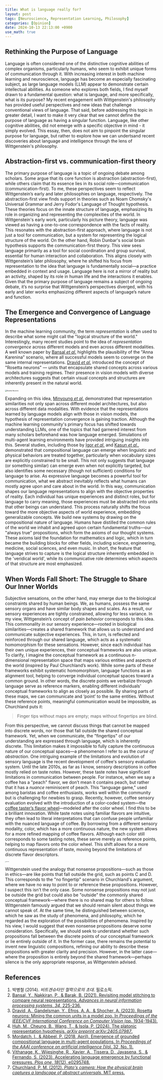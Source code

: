 ```yaml
---
title: What is language really for?
layout: post
tags: [Neuroscience, Representation Learning, Philosophy]
categories: [Opinion]
date: 2024-10-13 22:13:00 +0900
use_math: true
---
```


## Rethinking the Purpose of Language
Language is often considered one of the distinctive cognitive abilities of complex organisms, particularly humans, who seem to exhibit unique forms of communication through it. With increasing interest in both machine learning and neuroscience, language has become an especially fascinating subject, as large language models (LLM) appear to demonstrate certain intellectual abilities. As someone who explores both fields, I find myself drawn to a fundamental question: what is language, and more specifically, what is its purpose? My recent engagement with Wittgenstein's philosophy has provided useful perspectives and new ideas that challenge conventional views of language.
That said, before addressing this topic in greater detail, I want to make it very clear that we cannot define the purpose of language as having a singular function. Language, like other cognitive abilities, did not emerge with a specific objective in mind - it simply evolved. This essay, then, does not aim to pinpoint the singular purpose for language, but rather to explore how we can undertsand recent discoveries about language and intelligence through the lens of Wittgenstein's philosophy.

## Abstraction-first vs. communication-first theory
The primary purpose of language is a topic of ongoing debate among scholars. Some argue that its core function is abstraction (abstraction-first), while others claim that its essence lies in its social role—communication (communication-first). To me, these perspectives seem to reflect Wittgenstein’s early and later philosophies on language, respectively.
The abstraction-first view finds support in theories such as Noam Chomsky's Universal Grammar and Jerry Fodor's Language of Thought hypothesis. These theories focus on the innate structure of language, emphasizing its role in organizing and representing the complexities of the world. In Wittgenstein's early work, particularly his picture theory, language was viewed as having a one-to-one correspondence with the facts of reality. This resonates with the abstraction-first approach, where language is not just a tool for communication, but a system for representing the logical structure of the world.
On the other hand, Robin Dunbar's social brain hypothesis supports the communication-first theory. This view sees language primarily as a tool for social coordination and group survival, essential for human interaction and collaboration. This aligns closely with Wittgenstein’s later philosophy, where he shifted his focus from representation to the idea that language is fundamentally social—a practice embedded in context and usage. Language here is not a mirror of reality but an activity, shaped by its role in human life and the interactions it enables.
Given that the primary purpose of language remains a subject of ongoing debate, it’s no surprise that Wittgenstein’s perspectives diverged, with his early and later works emphasizing different aspects of language’s nature and function.

## The Emergence and Convergence of Language Representations
In the machine learning community, the term _representation_ is often used to describe what some might call the "logical structure of the world." Interestingly, many recent studies point to the idea of _representation convergence_ across different models and even across different modalities. A well known paper by [Bansal _et al_.](https://proceedings.neurips.cc/paper/2021/hash/01ded4259d101feb739b06c399e9cd9c-Abstract.html) highlights the plausibility of the "Anna Karenina" scenario, where all successful models seem to converge on the same internal representations. [Dravid _et al_.](https://arxiv.org/pdf/2306.09346) introduced the concept of "Rosetta neurons" — units that encapsulate shared concepts across various models and training regimes. Their presence in vision models with diverse architectures suggests that certain visual concepts and structures are inherently present in the natural world. 

<img src="https://github.com/user-attachments/assets/996f7fa8-5dd2-4336-9fed-d2d006c0b800" alt="Rosetta Neurons" style="zoom:35%;" />

Expanding on this idea, [Minyoung _et al_.](https://arxiv.org/pdf/2405.07987) demonstrated that representation similarities not only span across different model architectures, but also across different data modalities. With evidence that the representations learned by language models align with those in vision models, the hypothesis of representation convergence is gaining traction.
Although the machine learning community's primary focus has shifted towards understanding LLMs, one of the topics that had garnered interest from many scholars beforehand was how language emerged. Simulations of multi-agent learning environments have provided intriguing insights into this. Several studies, including those by [Igor _et al_.](https://cdn.aaai.org/ojs/11492/11492-13-15020-1-2-20201228.pdf) and [Kasun _et al_.](https://journals.plos.org/plosone/article?id=10.1371/journal.pone.0295748), demonstrated that compositional language can emerge when linguistic and physical behaviors are treated together, particularly when vocabulary sizes are explicitly constrained to be small. This not only suggests that language (or something similar) can emerge even when not explicitly targeted, but also identifies some necessary (though not sufficient) conditions for language to arise.
As expressive language becomes a powerful tool for communication, what we abstract inevitably reflects what humans can mostly agree upon and care about in the world. In this way, communication shapes our language representations to align with the objective properties of reality. Each individual has unique experiences and distinct roles, but for language to carry meaning, those experiences must be abstracted into units that other beings can understand. This process naturally shifts the focus toward the more objective aspects of world experience, embedding generalizable concepts.
We build new systems by drawing on the compositional nature of language. Humans have distilled the common rules of the world we inhabit and agreed upon certain fundamental truths—our "always true" propositions, which form the axioms of our thought systems. These axioms laid the foundation for mathematics and logic, which in turn became the building blocks for other fields, including science, engineering, medicine, social sciences, and even music.
In short, the feature that language strives to capture is the logical structure inherently embedded in the 'veridical world', while its communicative role determines which aspects of that structure are most emphasized.

## When Words Fall Short: The Struggle to Share Our Inner Worlds
Subjective sensations, on the other hand, may emerge due to the biological constraints shared by human beings. We, as humans, possess the same sensory organs and have similar body shapes and scales. As a result, our sensory experiences are tightly constrained, allowing for less variance. In my view, Wittgenstein’s concept of _pain behavior_ corresponds to this idea. This commonality in our sensory experience—rooted in biological similarities—creates a shared framework that allows us to understand and communicate subjective experiences. This, in turn, is reflected and reinforced through our shared language, which acts as a systematic homomorphism for these sensations.
However, since each individual has their own unique experiences, their conceptual frameworks are also unique. To clarify, I imagine the conceptual framework as a continuous n-dimensional representation space that maps various entities and aspects of the world (inspired by Paul Churchland’s work). While some parts of these frameworks exhibit systematic homomorphism, language functions as an alignment tool, helping to converge individual conceptual spaces toward a common ground. In other words, the discrete points we verbalize through language serve as reference markers, enabling different individuals' conceptual frameworks to align as closely as possible. By sharing parts of these maps, we can communicate and ‘point’ to the same entities. Without these reference points, meaningful communication would be impossible, as Churchland puts it:

> Finger tips without maps are empty; maps without fingertips are blind.

From this perspective, we cannot discuss things that cannot be mapped into discrete words, nor those that fall outside the shared conceptual framework. Yet, when we communicate, the "fingertips" of our understanding are expressed through language, which is inherently discrete. This limitation makes it impossible to fully capture the continuous nature of our conceptual spaces—a phenomenon I refer to as the _curse of abstraction_.
One intriguing example of the limitations and evolution of sensory language is the recent development of coffee's sensory evaluation system. Until the late 2010s, as far as I know, sensory descriptions in coffee mostly relied on taste notes. However, these taste notes have significant limitations in communication between people. For instance, when we say a coffee has a "peach" flavor, we don’t mean it contains peach, but rather that it has a _nuance_ reminiscent of peach. This "language game," used among baristas and coffee enthusiasts, works well within the community but is challenging for newbies to grasp.
Recently, however, coffee sensory evaluation evolved with the introduction of a color-coded system—the [coffee taster’s flavor wheel](https://worldcoffeeresearch.org/es/resources/sensory-lexicon)—modeled after the color wheel. I find this to be a brilliant innovation. While taste notes using familiar flavors are intuitive, they often lead to literal interpretations that can confuse people unfamiliar with the nuanced language of coffee. By borrowing from a different sensory modality, color, which has a more continuous nature, the new system allows for a more refined mapping of coffee flavors. Although each color still corresponds to some tasting notes, these serve merely as reference points, helping to map flavors onto the color wheel. This shift allows for a more continuous representation of taste, moving beyond the limitations of discrete flavor descriptors.

<img src="https://github.com/user-attachments/assets/fd6912bc-9528-4752-8017-20831e0fa1ae" alt="grid points" style="zoom:15%;" />

Wittgenstein used the analogy that nonsense propositions—such as those in ethics—are like points that fall outside the grid, such as points C and D. This corresponds to the "no fingertip" scenario in Churchland's argument, where we have no way to point to or reference these propositions. However, I suspect this isn't the only case. Some nonsense propositions may not just be outside the grid but could also be "outside" the commonly shared conceptual framework—where there is no shared map for others to follow. 
Wittgenstein famously argued that we should remain silent about things we cannot speak of. At the same time, he distinguished between science, which he saw as the study of phenomena, and philosophy, which he regarded as the exploration of the possibilities of phenomena. Inspired by his view, I would suggest that even nonsense propositions deserve some consideration. Specifically, we should seek to understand whether such propositions fall between the discrete points of our conceptual framework or lie entirely outside of it. In the former case, there remains the potential to invent new linguistic compositions, refining our ability to describe these propositions with greater clarity and precision. However, in the latter case—where the proposition is entirely beyond the shared framework—perhaps silence is the only appropriate response, as Wittgenstein advised.

## References

1. 박병철 (2014). *비트겐슈타인 철학으로의 초대*. 필로소픽.
1. [Bansal, Y., Nakkiran, P., & Barak, B. (2021). Revisiting model stitching to compare neural representations. *Advances in neural information processing systems*, *34*, 225-236.](https://proceedings.neurips.cc/paper/2021/hash/01ded4259d101feb739b06c399e9cd9c-Abstract.html)
1. [Dravid, A., Gandelsman, Y., Efros, A. A., & Shocher, A. (2023). Rosetta neurons: Mining the common units in a model zoo. In *Proceedings of the IEEE/CVF International Conference on Computer Vision* (pp. 1934-1943).](https://openaccess.thecvf.com/content/ICCV2023/html/Dravid_Rosetta_Neurons_Mining_the_Common_Units_in_a_Model_Zoo_ICCV_2023_paper.html)
1. [Huh, M., Cheung, B., Wang, T., & Isola, P. (2024). The platonic representation hypothesis. *arXiv preprint arXiv:2405.07987*.](https://arxiv.org/abs/2405.07987)
1. [Mordatch, I., & Abbeel, P. (2018, April). Emergence of grounded compositional language in multi-agent populations. In *Proceedings of the AAAI conference on artificial intelligence* (Vol. 32, No. 1).](https://ojs.aaai.org/index.php/AAAI/article/view/11492)
1. [Vithanage, K., Wijesinghe, R., Xavier, A., Tissera, D., Jayasena, S., & Fernando, S. (2023). Accelerating  language emergence by functional pressures. *Plos one*, *18*(12), e0295748.](https://journals.plos.org/plosone/article?id=10.1371/journal.pone.0295748)
1. [Churchland, P. M. (2012). *Plato's camera: How the physical brain captures a landscape of abstract universals*. MIT press.](https://mitpress.mit.edu/9780262525183/platos-camera/)

